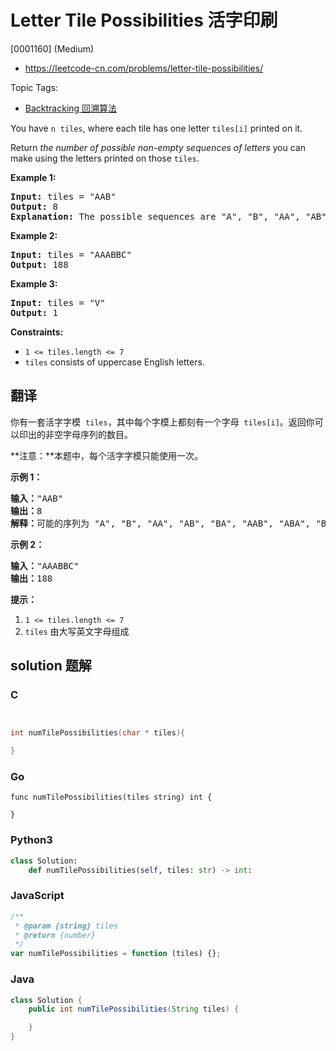 # Letter Tile Possibilities 活字印刷

[0001160] (Medium)

- https://leetcode-cn.com/problems/letter-tile-possibilities/

Topic Tags:

- [Backtracking 回溯算法](https://leetcode-cn.com/tag/backtracking/)

You have `n`  `tiles`, where each tile has one letter `tiles[i]` printed on it.

Return _the number of possible non-empty sequences of letters_ you can make using the letters printed on those `tiles`.

**Example 1:**

<pre><strong>Input:</strong> tiles = "AAB"
<strong>Output:</strong> 8
<strong>Explanation: </strong>The possible sequences are "A", "B", "AA", "AB", "BA", "AAB", "ABA", "BAA".
</pre>

**Example 2:**

<pre><strong>Input:</strong> tiles = "AAABBC"
<strong>Output:</strong> 188
</pre>

**Example 3:**

<pre><strong>Input:</strong> tiles = "V"
<strong>Output:</strong> 1
</pre>

**Constraints:**

- `1 <= tiles.length <= 7`
- `tiles` consists of uppercase English letters.

## 翻译

你有一套活字字模  `tiles`，其中每个字模上都刻有一个字母  `tiles[i]`。返回你可以印出的非空字母序列的数目。

**注意：**本题中，每个活字字模只能使用一次。

**示例 1：**

<pre><strong>输入：</strong>"AAB"
<strong>输出：</strong>8
<strong>解释：</strong>可能的序列为 "A", "B", "AA", "AB", "BA", "AAB", "ABA", "BAA"。
</pre>

**示例 2：**

<pre><strong>输入：</strong>"AAABBC"
<strong>输出：</strong>188
</pre>

**提示：**

1.  `1 <= tiles.length <= 7`
2.  `tiles` 由大写英文字母组成

## solution 题解

### C

```c


int numTilePossibilities(char * tiles){

}
```

### Go

```golang
func numTilePossibilities(tiles string) int {

}
```

### Python3

```python
class Solution:
    def numTilePossibilities(self, tiles: str) -> int:
```

### JavaScript

```javascript
/**
 * @param {string} tiles
 * @return {number}
 */
var numTilePossibilities = function (tiles) {};
```

### Java

```java
class Solution {
    public int numTilePossibilities(String tiles) {

    }
}
```
